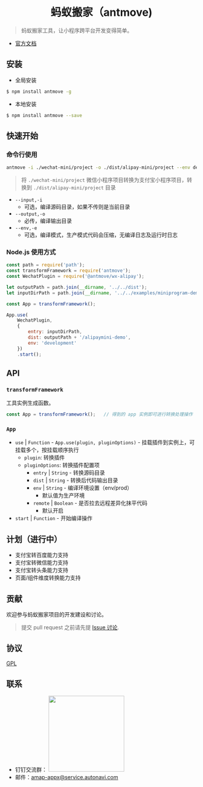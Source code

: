 <h1 align="center">蚂蚁搬家（antmove)</h1>

> 蚂蚁搬家工具，让小程序跨平台开发变得简单。

* [官方文档](https://ant-move.github.io/website/docs/readme.html)

## 安装
* 全局安装

```bash
$ npm install antmove -g
```

* 本地安装

```bash
$ npm install antmove --save
```

## 快速开始

### 命令行使用

```bash
antmove -i ./wechat-mini/project -o ./dist/alipay-mini/project --env development
```
> 将 `./wechat-mini/project` 微信小程序项目转换为支付宝小程序项目，转换到 `./dist/alipay-mini/project` 目录

* `--input,-i`
    * 可选，编译源码目录，如果不传则是当前目录
* `--output,-o`
    * 必传，编译输出目录
* `--env,-e`
    * 可选，编译模式，生产模式代码会压缩，无编译日志及运行时日志

### Node.js 使用方式

```js
const path = require('path');
const transformFramework = require('antmove');
const WechatPlugin = require('@antmove/wx-alipay');

let outputPath = path.join(__dirname, '../../dist');
let inputDirPath = path.join(__dirname, '../../examples/miniprogram-demo/miniprogram');

const App = transformFramework();

App.use(
    WechatPlugin, 
    {
        entry: inputDirPath,
        dist: outputPath + '/alipaymini-demo',
        env: 'development'
    })
    .start();
```

## API

### `transformFramework`

工具实例生成函数。

```js
const App = transformFramework();   // 得到的 app 实例即可进行转换处理操作
```

### `App`

* `use` | `Function` - `App.use(plugin, pluginOptions)` - 挂载插件到实例上，可挂载多个，按挂载顺序执行
    *  `plugin`: 转换插件
    * `pluginOptions`: 转换插件配置项
        * `entry` | `String` - 转换源码目录
        * `dist` | `String` - 转换后代码输出目录
        * `env` | `String` - 编译环境设置（env/prod）
            * 默认值为生产环境
        * `remote` | `Boolean` - 是否拉去远程差异化抹平代码
            * 默认开启
* `start` | `Function` - 开始编译操作

## 计划（进行中）

* 支付宝转百度能力支持
* 支付宝转微信能力支持
* 支付宝转头条能力支持
* 页面/组件维度转换能力支持


## 贡献

欢迎参与蚂蚁搬家项目的开发建设和讨论。
> 提交 pull request 之前请先提 [Issue 讨论](https://github.com/ant-move/antmove/issues).

## 协议
[GPL](https://choosealicense.com/licenses/gpl-3.0/)

## 联系

* 钉钉交流群： <img width='200px' src='https://ant-move.github.io/website/img/contact-dingding.jpg'/>
* 邮件：amap-appx@service.autonavi.com